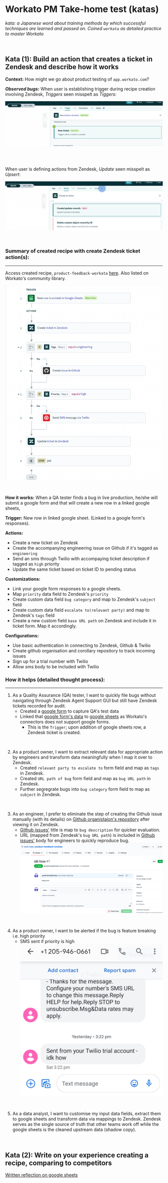 # Workato PM Take-home test (katas)

_kata: a Japanese word about training methods by which successful techniques are learned and passed on. Coined `workata` as detailed practice to master Workato_

<br />

## Kata (1): Build an action that creates a ticket in Zendesk and describe how it works ##
**Context:**
How might we go about product testing of `app.workato.com`?

***Observed bugs:***
When user is establishing trigger during recipe creation involving Zendesk, _Triggers_ seen misspelt as _Tiggers_:

![Trigger spelt wrongly](imgs/tigger-spelling.png)

<br />
<br />

When user is defining actions from Zendesk, _Update_ seen misspelt as _Upsert_:

![Update spelt wrongly](imgs/upsert-spelling.png)

<br />

### Summary of created recipe with create Zendesk ticket action(s): ###
---
Access created recipe, `product-feedback-workata` [here](https://app.workato.com/recipes/1322460?st=13f663). Also listed on Workato's community library.

![created recipe](imgs/recipe.png)

<br />

**How it works:**
When a QA tester finds a bug in live production, he/she will submit a google form and that will create a new row in a linked google sheets,

**Trigger:**
New row in linked google sheet. (Linked to a google form's responses).

**Actions:**
- Create a new ticket on Zendesk 
- Create the accompanying engineering issue on Github if it's tagged as `engineering`
- Send an sms through Twilio with accompaying ticket description if tagged as `high` priority
- Update the same ticket based on ticket ID to pending status

**Customizations:**
- Link your google form responses to a google sheets.
- Map `priority` data field to Zendesk's `priority`
- Create custom data field `bug category` and map to Zendesk's `subject` field
- Create custom data field `escalate to(relevant party)` and map to Zendesk's `tags` field
- Create a new custom field `base URL path` on Zendesk and include it in ticket form. Map it accordingly.

**Configurations:**
- Use basic authentication in connecting to Zendesk, Github & Twilio
- Create github organisation and corollary repository to track incoming issues
- Sign up for a trial number with Twilio
- Allow sms body to be included with Twilio

### How it helps (detailed thought process): ###
---
1. As a Quality Assurance (QA) tester, I want to quickly file bugs without navigating through Zendesk Agent Support GUI but still have Zendesk tickets recorded for audit.
    + Created a [google form](https://forms.gle/NQ85DzwfA8TdJjxJ6) to capture QA's test data
    + Linked that [google form's data](https://forms.gle/NQ85DzwfA8TdJjxJ6) to [google sheets](https://docs.google.com/spreadsheets/d/1k8cHik1LTvskKfXTE76nulNHzDGWx7YaTdkbcEqwJvU/edit?usp=sharing) as Workato's connectors does not support google forms.
        - This is the `Trigger`; upon addition of google sheets row, a Zendesk ticket is created.
<br />

2. As a product owner, I want to extract relevant data for appropriate action by engineers and transform data meaningfully when I map it over to Zendesk.
    + Created `relevant party to escalate to` form field and map as `tags` in Zendesk.
    + Created `URL path of bug` form field and map as `bug URL path` in Zendesk.
    + Further segregrate bugs into `bug category` form field to map as `subject` in Zendesk.
<br />

3. As an engineer, I prefer to eliminate the step of creating the Github issue manually (with its details) on [Github organistaion's repository](https://github.com/work-kata) after viewing it on Zendesk.
    + [Github issues'](https://github.com/work-kata/product-feedback-workata/issues) title is map to `bug description` for quicker evaluation.
    + URL (mapped from Zendesk's `bug URL path`) is included in [Github issues'](https://github.com/work-kata/product-feedback-workata/issues) body for engineers to quickly reproduce bug.
    ![issue-github](imgs/issue-github.png)
<br />

4. As a product owner, I want to be alerted if the bug is feature breaking i.e. high priority
    + SMS sent if priority is high
    ![sms-twilio](imgs/sms-twilio.png)
<br />

5. As a data analyst, I want to customise my input data fields, extract them to google sheets and transform data via mappings to Zendesk. Zendesk serves as the single source of truth that other teams work off while the google sheets is the cleaned upstream data (shadow copy).

<br />

## Kata (2): Write on your experience creating a recipe, comparing to competitors ##

[Written reflection on google sheets](https://docs.google.com/document/d/1INUEkDLMdzyN31eNKaT_r776QcQwfMgWpdxQjK6dx9U/edit?usp=sharing)
